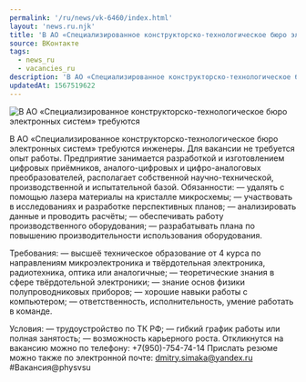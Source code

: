```yaml
---
permalink: '/ru/news/vk-6460/index.html'
layout: 'news.ru.njk'
title: 'В АО «Специализированное конструкторско-технологическое бюро электронных систем» требуются инженеры'
source: ВКонтакте
tags:
  - news_ru
  - vacancies_ru
description: 'В АО «Специализированное конструкторско-технологическое бюро электронных систем» требуются инженеры'
updatedAt: 1567519622
---
```

![В АО «Специализированное конструкторско-технологическое бюро электронных систем» требуются](https://sun9-34.userapi.com/impf/c857420/v857420355/5c36a/Kx7jSYevegU.jpg?size=1280x720&quality=96&sign=227e2a15240b2e38c0522dfe80c93828&c_uniq_tag=PMMt2p4LZdAuir4qw4eet3OoZgX_eaWdZ0Er55EfKBI&type=album)

В АО «Специализированное конструкторско-технологическое бюро электронных систем» требуются инженеры. Для вакансии не требуется опыт работы.
Предприятие занимается разработкой и изготовлением цифровых приёмников, аналого-цифровых и цифро-аналоговых преобразователей, располагает собственной научно-технической, производственной и испытательной базой.
Обязанности:
— удалять с помощью лазера материалы на кристалле микросхемы;
— участвовать в исследованиях и разработке перспективных планов;
— анализировать данные и проводить расчёты;
— обеспечивать работу производственного оборудования;
— разрабатывать плана по повышению производительности использования оборудования.

Требования:
— высшеё техническое образование от 4 курса по направлениям микроэлектроника и твёрдотельная электроника, радиотехника, оптика или аналогичные;
— теоретические знания в сфере твёрдотельной электроники;
— знание основ физики полупроводниковых приборов;
— хорошие навыки работы с компьютером;
— ответственность, исполнительность, умение работать в команде.

Условия:
— трудоустройство по ТК РФ;
— гибкий график работы или полная занятость;
— возможность карьерного роста.
Откликнутся на вакансию можно по телефону: +7(950)-754-74-14
Прислать резюме можно также по электронной почте: dmitry.simaka@yandex.ru
#Вакансия@physvsu
